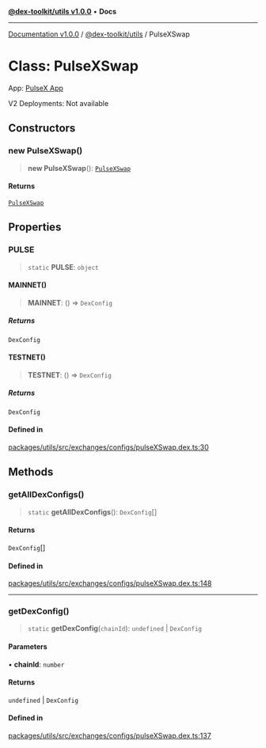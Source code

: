 [**@dex-toolkit/utils v1.0.0**](../README.md) • **Docs**

***

[Documentation v1.0.0](../../../packages.md) / [@dex-toolkit/utils](../README.md) / PulseXSwap

# Class: PulseXSwap

App:
[PulseX App](https://app.pulsex.com/)

V2 Deployments:
Not available

## Constructors

### new PulseXSwap()

> **new PulseXSwap**(): [`PulseXSwap`](PulseXSwap.md)

#### Returns

[`PulseXSwap`](PulseXSwap.md)

## Properties

### PULSE

> `static` **PULSE**: `object`

#### MAINNET()

> **MAINNET**: () => `DexConfig`

##### Returns

`DexConfig`

#### TESTNET()

> **TESTNET**: () => `DexConfig`

##### Returns

`DexConfig`

#### Defined in

[packages/utils/src/exchanges/configs/pulseXSwap.dex.ts:30](https://github.com/niZmosis/dex-toolkit/blob/3d8b41b44787b30fbea5de3ab4737662ffb61bc8/packages/utils/src/exchanges/configs/pulseXSwap.dex.ts#L30)

## Methods

### getAllDexConfigs()

> `static` **getAllDexConfigs**(): `DexConfig`[]

#### Returns

`DexConfig`[]

#### Defined in

[packages/utils/src/exchanges/configs/pulseXSwap.dex.ts:148](https://github.com/niZmosis/dex-toolkit/blob/3d8b41b44787b30fbea5de3ab4737662ffb61bc8/packages/utils/src/exchanges/configs/pulseXSwap.dex.ts#L148)

***

### getDexConfig()

> `static` **getDexConfig**(`chainId`): `undefined` \| `DexConfig`

#### Parameters

• **chainId**: `number`

#### Returns

`undefined` \| `DexConfig`

#### Defined in

[packages/utils/src/exchanges/configs/pulseXSwap.dex.ts:137](https://github.com/niZmosis/dex-toolkit/blob/3d8b41b44787b30fbea5de3ab4737662ffb61bc8/packages/utils/src/exchanges/configs/pulseXSwap.dex.ts#L137)
